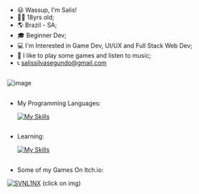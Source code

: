 - 😃 Wassup, I'm Salis!
- 👨‍🦱 18yrs old;
- 🌎 Brazil - SA;
- 🎓 Beginner Dev;
- 💻 I'm Interested in Game Dev, UI/UX and Full Stack Web Dev;
- 🤩 I like to play some games and listen to music;
- 📞 salissilvasegundo@gmail.com
  
##
  
 ![image](https://github.com/user-attachments/assets/3e352f57-3cf8-4e06-abd5-3a6507f85536)

##
  
  
- My Programming Languages:
  
  [![My Skills](https://skillicons.dev/icons?i=js,html,css)](https://skillicons.dev)

##

- Learning:

  [![My Skills](https://skillicons.dev/icons?i=unity,unreal,py,spring,java,postgres)](https://skillicons.dev)

##

- Some of my Games On Itch.io:

[ ![SVNL1NX](https://github.com/user-attachments/assets/a26f8555-1859-4399-84df-68bb84efe94b)](https://svnl1nx.itch.io/)
(click on img)


  
<!---
SalisSilva337/SalisSilva337 is a ✨ special ✨ repository because its `README.md` (this file) appears on your GitHub profile.
You can click the Preview link to take a look at your changes.
--->
